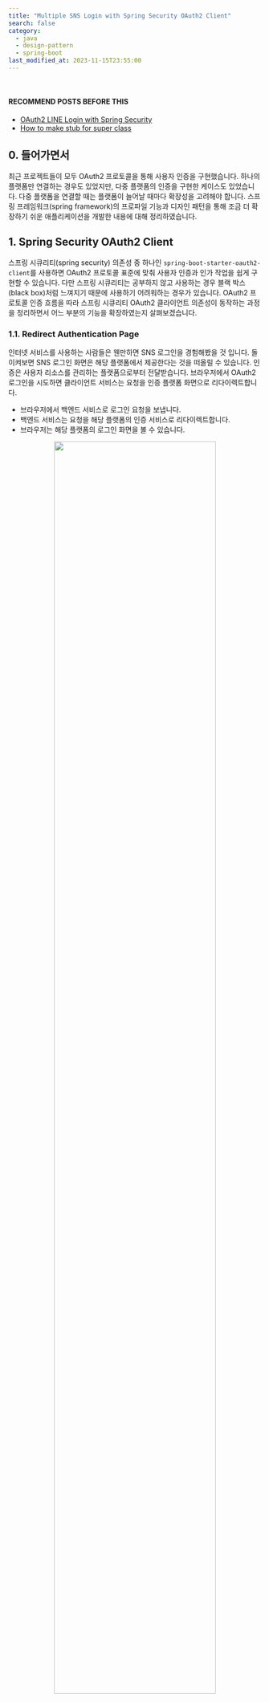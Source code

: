 ```yaml
---
title: "Multiple SNS Login with Spring Security OAuth2 Client"
search: false
category:
  - java
  - design-pattern
  - spring-boot
last_modified_at: 2023-11-15T23:55:00
---
```


<br/>

#### RECOMMEND POSTS BEFORE THIS

- [OAuth2 LINE Login with Spring Security][oauth2-line-login-link]
- [How to make stub for super class][stub-for-super-class-link]

## 0. 들어가면서

최근 프로젝트들이 모두 OAuth2 프로토콜을 통해 사용자 인증을 구현했습니다. 하나의 플랫폼만 연결하는 경우도 있었지만, 다중 플랫폼의 인증을 구현한 케이스도 있었습니다. 다중 플랫폼을 연결할 때는 플랫폼이 늘어날 때마다 확장성을 고려해야 합니다. 스프링 프레임워크(spring framework)의 프로파일 기능과 디자인 패턴을 통해 조금 더 확장하기 쉬운 애플리케이션을 개발한 내용에 대해 정리하였습니다. 

## 1. Spring Security OAuth2 Client

스프링 시큐리티(spring security) 의존성 중 하나인 `spring-boot-starter-oauth2-client`를 사용하면 OAuth2 프로토콜 표준에 맞춰 사용자 인증과 인가 작업을 쉽게 구현할 수 있습니다. 다만 스프링 시큐리티는 공부하지 않고 사용하는 경우 블랙 박스(black box)처럼 느껴지기 때문에 사용하기 어려워하는 경우가 있습니다. OAuth2 프로토콜 인증 흐름을 따라 스프링 시큐리티 OAuth2 클라이언트 의존성이 동작하는 과정을 정리하면서 어느 부분의 기능을 확장하였는지 살펴보겠습니다. 

### 1.1. Redirect Authentication Page

인터넷 서비스를 사용하는 사람들은 웬만하면 SNS 로그인을 경험해봤을 것 입니다. 돌이켜보면 SNS 로그인 화면은 해당 플랫폼에서 제공한다는 것을 떠올릴 수 있습니다. 인증은 사용자 리소스를 관리하는 플랫폼으로부터 전달받습니다. 브라우저에서 OAuth2 로그인을 시도하면 클라이언트 서비스는 요청을 인증 플랫폼 화면으로 리다이렉트합니다. 

- 브라우저에서 백엔드 서비스로 로그인 요청을 보냅니다.
- 백엔드 서비스는 요청을 해당 플랫폼의 인증 서비스로 리다이렉트합니다. 
- 브라우저는 해당 플랫폼의 로그인 화면을 볼 수 있습니다.

<p align="center">
    <img src="/images/multiple-sns-login-with-spring-security-oauth2-client-01.png" width="80%" class="image__border">
</p>

### 1.2. Get Access Token And User Resource

사용자는 SNS 플랫폼 로그인 화면에서 사용자 아이디와 비밀번호를 입력합니다. 인증이 성공하면 해당 플랫폼에 미리 등록한 리다이렉트 URL로 인증 코드와 함께 요청이 돌아옵니다. 전달 받는 인증 코드는 액세스 토큰을 발급 받을 때 클라이언트 아이디와 시크릿과 함께 사용됩니다. 리다이렉트 URL 돌아온 요청은 다음과 같은 실행 흐름을 가집니다. 

1. 플랫폼 인증 서버는 브라우저를 미리 등록된 경로로 리다이렉트시킵니다.
1. 리다이렉트 요청을 받으면 시큐리티 필터 체인(security filterchain)의 `OAuth2LoginAuthenticationFilter` 객체가 사용자 인가 작업을 수행합니다. 
1. `OAuth2AuthorizationCodeAuthenticationProvider` 객체가 인증 서버로부터 액세스 토큰(access token)을 발급 받습니다. 미리 등록한 클라이언트 아이디, 시크릿 그리고 리다이렉트 URL로 함께 전달받은 인가 코드를 함께 전달합니다.
1. 액세스 토큰 발급이 성공하면 인가 작업은 완료되었다는 의미입니다. `DefaultOAuth2UserService` 객체는 발급 받은 액세스 토큰을 사용해 사용자 정보를 리소스 서버로부터 조회합니다. 

<p align="center">
    <img src="/images/multiple-sns-login-with-spring-security-oauth2-client-02.png" width="100%" class="image__border">
</p>

### 1.3. How can we implement SNS login for multiple platforms?

스프링 시큐리티는 OAuth2 프로토콜 표준을 따르기 때문에 인증, 인가, 리소스 획득 작업은 어떤 플랫폼을 사용하든 동일한 과정을 거칩니다. 플랫폼마다 다른 점은 사용자 정보 스키마입니다. 각 플랫폼마다 다른 모습, 다른 프로퍼티 이름으로 사용자 정보를 반환하기 때문에 이 부분을 맞춰 개발할 필요가 있습니다. 필자는 DefaultOAuth2UserService 클래스를 확장하여 각 플랫폼 별로 획득한 인증된 사용자 정보를 신규 생성 혹은 조회하도록 설계하였습니다. 

- DefaultOAuth2UserService 객체는 통해 부모 클래스 기능을 통해 SNS 플랫폼 리소스 서버로부터 인증된 사용자 정보를 획득합니다.
- DefaultOAuth2UserService 객체는 CustomOAuth2UserService 인스턴스들에게 인증된 사용자 처리를 위임합니다.
    - CustomOAuth2UserService 인스턴스는 자신이 지원하는 플랫폼의 사용자만 처리합니다.
    - 신규 사용자는 새로 생성합니다.
    - 기존 사용자는 조회 후 반환합니다. 

<p align="center">
    <img src="/images/multiple-sns-login-with-spring-security-oauth2-client-03.png" width="80%" class="image__border">
</p>

## 2. Project Setup

먼저 프로젝트 설정부터 살펴보겠습니다. 

### 2.1. build.gradle

다음과 같은 의존성이 필요합니다.

- spring-boot-starter-security
    - 스프링 시큐리티 프레임워크
- spring-boot-starter-oauth2-client
    - OAuth2 프로토콜 클라이언트 서비스 지원

```gradle
plugins {
    id 'java'
    id 'org.springframework.boot' version '3.1.5'
    id 'io.spring.dependency-management' version '1.1.3'
}

group = 'action.in.blog'
version = '0.0.1-SNAPSHOT'

java {
    sourceCompatibility = '17'
}

repositories {
    mavenCentral()
}

dependencies {
    implementation 'org.springframework.boot:spring-boot-starter-thymeleaf'
    implementation 'org.springframework.boot:spring-boot-starter-oauth2-client'
    implementation 'org.springframework.boot:spring-boot-starter-security'
    implementation 'org.springframework.boot:spring-boot-starter-web'
    implementation 'org.springframework.boot:spring-boot-starter-data-jpa'
    implementation 'com.h2database:h2:2.2.224'
    compileOnly 'org.projectlombok:lombok:1.18.30'
    annotationProcessor 'org.projectlombok:lombok:1.18.30'
    testImplementation 'org.springframework.boot:spring-boot-starter-test'
    testImplementation 'org.springframework.security:spring-security-test'
}

tasks.named('bootBuildImage') {
    builder = 'paketobuildpacks/builder-jammy-base:latest'
}

tasks.named('test') {
    useJUnitPlatform()
}
```

### 2.2. application-platform.yml 

하나의 파일에 모든 설정이 들어 있는 것은 복잡합니다. 플랫폼 별로 설정 파일을 분할하고 필요에 따라 프로파일을 추가하여 사용합니다. 각 설정 파일을 살펴보겠습니다.

#### 2.2.1. application-google.yml

구글은 스프링 시큐리티에서 필요한 정보를 자동으로 채워주기 때문에 제공자 정보는 별도로 추가하지 않습니다. 클라이언트 아이디, 시크릿, 리다이렉트 URL, 클라이언트 시크릿 전달 방식, 스코프 등의 정보만 작성합니다.

```yml
spring:
  security:
    oauth2:
      client:
        registration:
          google:
            client-authentication-method: client_secret_post # 클라이언트 시크릿 전달 방식
            client-id: ${GOOGLE_CLIENT_ID} # 클라이언트 아이디
            client-secret: ${GOOGLE_CLIENT_SECRET} # 클라이언트 시크릿
            redirect-uri: "{baseUrl}/login/oauth2/callback/" # 리다이렉트 URL
            scope: # 스코프
              - profile
              - email
```

#### 2.2.2. application-kakao.yml

카카오는 클라이언트, 인증 제공자 정보를 모두 입력합니다. 가독성을 위해 주석으로 설명을 작성하였습니다. 스코프나 인증 제공자 정보는 공식 홈페이지를 참조합니다. 

```yml
spring:
  security:
    oauth2:
      client:
        registration:
          kakao:
            client-authentication-method: client_secret_post # 클라이언트 시크릿 전달 방식
            authorization-grant-type: authorization_code # 인가 방법
            client-id: ${KAKAO_CLIENT_ID} # 클라이언트 아이디
            client-secret: ${KAKAO_CLIENT_SECRET} # 클라이언트 시크릿
            redirect-uri: "{baseUrl}/login/oauth2/callback/" # 리다이렉트 URL
            scope: # 스코프
              - profile_nickname 
              - account_email
        provider:
          kakao:
            authorization-uri: https://kauth.kakao.com/oauth/authorize # 인가 서버
            token-uri: https://kauth.kakao.com/oauth/token # 토큰 발급 서버
            user-info-uri: https://kapi.kakao.com/v2/user/me # 사용자 정보 조회 리소스 서버
            user-name-attribute: id # 사용자 정보 스키마에서 사용자 식별자를 찾을 수 있는 키
```

#### 2.2.3. application-naver.md

네이버도 카카오와 마찬가지로 클라이언트, 인증 제공자 정보를 모두 입력합니다. 가독성을 위해 주석으로 설명을 작성하였습니다. 스코프나 인증 제공자 정보는 공식 홈페이지를 참조합니다. 

```yml
spring:
  security:
    oauth2:
      client:
        registration:
          naver:
            authorization-grant-type: authorization_code # 인가 방법
            client-id: ${NAVER_CLIENT_ID} # 클라이언트 아이디
            client-secret: ${NAVER_CLIENT_SECRET} # 클라이언트 시크릿
            redirect-uri: "{baseUrl}/login/oauth2/callback/" # 리다이렉트 URL
            scope: # 스코프
              - email
        provider:
          naver:
            authorization-uri: https://nid.naver.com/oauth2.0/authorize # 인가 서버
            token-uri: https://nid.naver.com/oauth2.0/token # 토큰 발급 서버
            user-info-uri: https://openapi.naver.com/v1/nid/me # 사용자 정보 조회 리소스 서버
            user-name-attribute: response # 사용자 정보 스키마에서 사용자 식별자를 찾을 수 있는 키
```

### 2.3. application.yml

각 플랫폼 별 설정 파일을 살펴봤습니다. 위 설정 파일들을 애플리케이션이 실행될 때 모두 사용하기 위해 `include` 키워드를 이용합니다. 

- 필요한 프로파일들을 플랫폼 이름으로 추가합니다.
    - 플랫폼 이름이 붙은 설정 파일들이 사용됩니다. 

```yml
spring:
  profiles:
    include:
      - kakao
      - naver
      - google
  datasource:
    url: jdbc:h2:mem:test
    driver-class-name: org.h2.Driver
    username: sa
    password:
  h2:
    console:
      path: /h2-console
      enabled: true
```

### 2.4. SecurityConfig Class

- 접근 권한 설정
    - H2 콘솔 경로 허용
    - 기타 다른 경로는 인증 필요
- OAuth2 로그인 설정
    - `/login/oauth2/callback/` 경로
        - 인증 서비스 제공자에 미리 등록한 리다이렉트 URL 설정
    - `/home` 경로
        - 인증 성공 후처리를 위한 리다이렉트 URL 지정

```java
package action.in.blog.config;

import org.springframework.context.annotation.Bean;
import org.springframework.context.annotation.Configuration;
import org.springframework.security.config.annotation.web.builders.HttpSecurity;
import org.springframework.security.config.annotation.web.configuration.EnableWebSecurity;
import org.springframework.security.config.annotation.web.configurers.AbstractHttpConfigurer;
import org.springframework.security.config.annotation.web.configurers.HeadersConfigurer;
import org.springframework.security.crypto.factory.PasswordEncoderFactories;
import org.springframework.security.crypto.password.PasswordEncoder;
import org.springframework.security.web.SecurityFilterChain;

import static org.springframework.boot.autoconfigure.security.servlet.PathRequest.toH2Console;

@Configuration
@EnableWebSecurity
public class SecurityConfig {

    @Bean
    public SecurityFilterChain securityFilterChain(HttpSecurity http) throws Exception {
        http.authorizeHttpRequests(
                        (requests) -> requests
                                .requestMatchers(toH2Console()).permitAll()
                                .anyRequest().authenticated()
                )
                .oauth2Login((configurer) ->
                        configurer
                                .redirectionEndpoint(endpoint -> endpoint.baseUri("/login/oauth2/callback/"))
                                .defaultSuccessUrl("/home")
                )
                .headers(configurer -> configurer.frameOptions(HeadersConfigurer.FrameOptionsConfig::disable))
                .csrf(AbstractHttpConfigurer::disable)
                .formLogin(AbstractHttpConfigurer::disable);
        return http.build();
    }
}
```

## 3. Implementation

지금부터 구현 코드를 살펴보겠습니다. 

### 3.1. DelegatingOAuth2UserService Class

DefaultOAuth2UserService 클래스를 상속한 클래스를 정의합니다. @Service 애너테이션을 추가해 스프링 빈(bean)으로 만들면 해당 컴포넌트가 OAuth2LoginAuthenticationProvider 인스턴스에서 사용하는 DefaultOAuth2UserService 인스턴스를 대체합니다. 다음과 같은 동작을 수행합니다. 

- 처리를 위임할 CustomOAuth2UserService 인스턴스들에게 플랫폼 지원 여부를 확인합니다.
- 해당 플랫폼을 지원하는 서비스 인스턴스를 찾았다면 부모 클래스의 기능을 사용해 외부 리소스 서버로부터 사용자 정보를 조회합니다.
    - 새로운 메소드로 감싼 이유는 테스트를 원할하게 만들기 위함입니다.
    - 자세한 내용은 [How to make stub for super class][stub-for-super-class-link] 포스트를 참조바랍니다.
- 리소스 서버로부터 사용자 정보를 획득하면 이를 기반으로 사용자 정보를 생성하거나 조회 후 반환합니다.

```java
package action.in.blog.service;

import org.springframework.security.oauth2.client.userinfo.DefaultOAuth2UserService;
import org.springframework.security.oauth2.client.userinfo.OAuth2UserRequest;
import org.springframework.security.oauth2.core.OAuth2AuthenticationException;
import org.springframework.security.oauth2.core.user.OAuth2User;
import org.springframework.stereotype.Service;

import java.util.List;

@Service
public class DelegatingOAuth2UserService extends DefaultOAuth2UserService {

    private final List<CustomOAuth2UserService> oauth2UserServices;

    public DelegatingOAuth2UserService(List<CustomOAuth2UserService> oauth2UserServices) {
        this.oauth2UserServices = oauth2UserServices;
    }

    public OAuth2User loadUserFromParent(OAuth2UserRequest userRequest) {
        return super.loadUser(userRequest);
    }

    @Override
    public OAuth2User loadUser(OAuth2UserRequest userRequest) throws OAuth2AuthenticationException {
        for (var oauth2Service : oauth2UserServices) {
            if (!oauth2Service.supports(userRequest)) {
                continue;
            }
            var oauth2User = loadUserFromParent(userRequest);
            return oauth2Service.createOrLoadUser(oauth2User);
        }
        throw new RuntimeException("지원하지 않는 플랫폼입니다.");
    }
}
```

### 3.2. CustomOAuth2UserService Interface

CustomOAuth2UserService 인스턴스는 어떤 책임을 가지는지 인터페이스를 살펴보겠습니다. 

- 해당 플랫폼을 지원하는지 확인합니다.
- 사용자 정보를 생성하거나 조회합니다.

```java
package action.in.blog.service;

import action.in.blog.domain.token.AuthenticatedUser;
import org.springframework.security.oauth2.client.userinfo.OAuth2UserRequest;
import org.springframework.security.oauth2.core.user.OAuth2User;

public interface CustomOAuth2UserService {

    boolean supports(OAuth2UserRequest userRequest);

    AuthenticatedUser createOrLoadUser(OAuth2User authenticatedUser);
}
```

### 3.3. Google

구글 리소스 서버로부터 전달받은 사용자 정보는 다음과 같은 스키마를 가지고 있습니다. 이를 처리하기 위한 도메인 객체를 설계하고 서비스 기능을 정의합니다.

```
{
    sub=111160025331912458305, 
    name=강준현, 
    given_name=준현, 
    family_name=강, 
    picture=https://lh3.googleusercontent.com/a/ACg8ocL-ZA1YcUPAPUkCjn3gbyM267CEPG80wy7KCDOokOWh=s96-c, 
    email=opop3966@gmail.com, 
    email_verified=true, 
    locale=ko
}
```

#### 3.3.1. GoogleUser Class

구글 사용자 정보를 기반으로 UserEntity 객체를 생성합니다.

```java
package action.in.blog.domain.model;

import action.in.blog.domain.entity.UserEntity;
import action.in.blog.domain.enums.LoginType;
import action.in.blog.domain.enums.Role;
import org.springframework.security.oauth2.core.user.OAuth2User;

import java.util.Map;

public class GoogleUser {

    private final OAuth2User oAuth2User;

    public GoogleUser(OAuth2User oAuth2User) {
        this.oAuth2User = oAuth2User;
    }

    public UserEntity toUserEntity() {
        return UserEntity.builder()
                .role(Role.USER)
                .email(email())
                .nickName(nickName())
                .loginType(LoginType.GOOGLE)
                .oauth2ClientId(oAuth2User.getName())
                .build();
    }

    private Map<String, Object> attributes() {
        return oAuth2User.getAttributes();
    }

    private String nickName() {
        return String.valueOf(attributes().get("name"));
    }

    private String email() {
        return String.valueOf(attributes().get("email"));
    }
}
```

#### 3.2.2. GoogleOAuth2UserService Class

- supports 메소드
    - 서비스 제공자가 `google`인 경우만 지원합니다.
- createOrLoadUser 메소드
    - 사용자 정보를 조회 후 반환합니다.
    - 사용자 정보가 없는 경우 새로 생성합니다.
    - 인증된 사용자 정보를 담은 토큰을 만들어 반환합니다.

```java
package action.in.blog.service;

import action.in.blog.domain.entity.UserEntity;
import action.in.blog.domain.enums.LoginType;
import action.in.blog.domain.model.GoogleUser;
import action.in.blog.domain.token.AuthenticatedUser;
import action.in.blog.repository.UserRepository;
import org.springframework.security.oauth2.client.userinfo.OAuth2UserRequest;
import org.springframework.security.oauth2.core.user.OAuth2User;
import org.springframework.stereotype.Service;
import org.springframework.transaction.annotation.Transactional;

@Service
public class GoogleOAuth2UserService implements CustomOAuth2UserService {

    private static final String REGISTRATION_ID = "google";
    private final UserRepository repository;

    public GoogleOAuth2UserService(UserRepository repository) {
        this.repository = repository;
    }

    @Override
    public boolean supports(OAuth2UserRequest userRequest) {
        return REGISTRATION_ID.equals(userRequest.getClientRegistration().getRegistrationId());
    }

    @Transactional
    @Override
    public AuthenticatedUser createOrLoadUser(OAuth2User authenticatedUser) {
        var subject = authenticatedUser.getName();
        var optional = repository.findUserByOauth2ClientIdAndLoginType(subject, LoginType.GOOGLE);
        UserEntity user;
        if (optional.isPresent()) {
            user = optional.get();
        } else {
            user = new GoogleUser(authenticatedUser).toUserEntity();
            repository.save(user);
        }
        return AuthenticatedUser.of(user, authenticatedUser);
    }
}
```

### 3.4. Kakao

카카오 리소스 서버로부터 전달받은 사용자 정보는 다음과 같은 스키마를 가지고 있습니다. 이를 처리하기 위한 도메인 객체를 설계하고 서비스 기능을 정의합니다.

```
{
    id=3149432885, 
    connected_at=2023-11-05T11:56:24Z, 
    properties={
        nickname=강준현
    }, 
    kakao_account={
        profile_nickname_needs_agreement=false, 
        profile={
            nickname=강준현
        }, 
        has_email=true, 
        email_needs_agreement=false, 
        is_email_valid=true, 
        is_email_verified=true, 
        email=kang3966@naver.com
    }
}
```

#### 3.4.1. KakaoUser Class

카카오 사용자 정보를 기반으로 UserEntity 객체를 생성합니다.

```java
package action.in.blog.domain.model;

import action.in.blog.domain.entity.UserEntity;
import action.in.blog.domain.enums.LoginType;
import action.in.blog.domain.enums.Role;
import org.springframework.security.oauth2.core.user.OAuth2User;

import java.util.Map;

public class KakaoUser {

    private final OAuth2User oAuth2User;

    public KakaoUser(OAuth2User oAuth2User) {
        this.oAuth2User = oAuth2User;
    }

    public UserEntity toUserEntity() {
        return UserEntity.builder()
                .role(Role.USER)
                .email(email())
                .nickName(nickName())
                .loginType(LoginType.KAKAO)
                .oauth2ClientId(oAuth2User.getName())
                .build();
    }

    private Map<String, Object> properties() {
        return oAuth2User.getAttribute("properties");
    }

    private Map<String, Object> account() {
        return oAuth2User.getAttribute("kakao_account");
    }

    private String nickName() {
        return String.valueOf(properties().get("nickname"));
    }

    private String email() {
        return String.valueOf(account().get("email"));
    }
}
```

#### 3.4.2. KakaoOAuth2UserService Class

- supports 메소드
    - 서비스 제공자가 `kakao`인 경우만 지원합니다.
- createOrLoadUser 메소드
    - 사용자 정보를 조회 후 반환합니다.
    - 사용자 정보가 없는 경우 새로 생성합니다.
    - 인증된 사용자 정보를 담은 토큰을 만들어 반환합니다.

```java
package action.in.blog.service;

import action.in.blog.domain.entity.UserEntity;
import action.in.blog.domain.enums.LoginType;
import action.in.blog.domain.token.AuthenticatedUser;
import action.in.blog.domain.model.KakaoUser;
import action.in.blog.repository.UserRepository;
import org.springframework.security.oauth2.client.userinfo.OAuth2UserRequest;
import org.springframework.security.oauth2.core.user.OAuth2User;
import org.springframework.stereotype.Service;
import org.springframework.transaction.annotation.Transactional;

import java.util.List;

@Service
public class KakaoOAuth2UserService implements CustomOAuth2UserService {

    private static final String REGISTRATION_ID = "kakao";
    private final UserRepository repository;

    public KakaoOAuth2UserService(UserRepository repository) {
        this.repository = repository;
    }

    @Override
    public boolean supports(OAuth2UserRequest userRequest) {
        return REGISTRATION_ID.equals(userRequest.getClientRegistration().getRegistrationId());
    }

    @Transactional
    @Override
    public AuthenticatedUser createOrLoadUser(OAuth2User authenticatedUser) {
        var subject = authenticatedUser.getName();
        var optional = repository.findUserByOauth2ClientIdAndLoginType(subject, LoginType.KAKAO);
        UserEntity user;
        if (optional.isPresent()) {
            user = optional.get();
        } else {
            user = new KakaoUser(authenticatedUser).toUserEntity();
            repository.save(user);
        }
        return AuthenticatedUser.of(user, authenticatedUser);
    }
}
```

### 3.5. Naver

네이버 리소스 서버로부터 전달받은 사용자 정보는 다음과 같은 스키마를 가지고 있습니다. 이를 처리하기 위한 도메인 객체를 설계하고 서비스 기능을 정의합니다.

```
{
    resultcode=00, 
    message=success, 
    response={
        id=y_M3h3qw48wNZNM5Gda3yWpV7Tv_BOAjJhWOxJkIW6o, 
        email=kang3966@naver.com, 
        name=강준현
    }
}
```

#### 3.5.1. NaverUser Class

네이버 사용자 정보를 기반으로 UserEntity 객체를 생성합니다.

```java
package action.in.blog.domain.model;

import action.in.blog.domain.entity.UserEntity;
import action.in.blog.domain.enums.LoginType;
import action.in.blog.domain.enums.Role;
import org.springframework.security.oauth2.core.user.OAuth2User;

import java.util.Map;

public class NaverUser {

    private final OAuth2User oAuth2User;

    public NaverUser(OAuth2User oAuth2User) {
        this.oAuth2User = oAuth2User;
    }

    public UserEntity toUserEntity() {
        return UserEntity.builder()
                .role(Role.USER)
                .email(email())
                .nickName(nickName())
                .loginType(LoginType.NAVER)
                .oauth2ClientId(subject())
                .build();
    }

    private Map<String, Object> response() {
        return oAuth2User.getAttribute("response");
    }

    public String subject() {
        return String.valueOf(response().get("id"));
    }

    private String nickName() {
        return String.valueOf(response().get("name"));
    }

    private String email() {
        return String.valueOf(response().get("email"));
    }
}
```

#### 3.5.2. NaverOAuth2UserService Class

- supports 메소드
    - 서비스 제공자가 `naver`인 경우만 지원합니다.
- createOrLoadUser 메소드
    - 사용자 정보를 조회 후 반환합니다.
    - 사용자 정보가 없는 경우 새로 생성합니다.
    - 인증된 사용자 정보를 담은 토큰을 만들어 반환합니다.

```java
package action.in.blog.service;

import action.in.blog.domain.entity.UserEntity;
import action.in.blog.domain.enums.LoginType;
import action.in.blog.domain.token.AuthenticatedUser;
import action.in.blog.domain.model.NaverUser;
import action.in.blog.repository.UserRepository;
import org.springframework.security.oauth2.client.userinfo.OAuth2UserRequest;
import org.springframework.security.oauth2.core.user.OAuth2User;
import org.springframework.stereotype.Service;
import org.springframework.transaction.annotation.Transactional;

import java.util.List;

@Service
public class NaverOAuth2UserService implements CustomOAuth2UserService {

    private static final String REGISTRATION_ID = "naver";
    private final UserRepository repository;

    public NaverOAuth2UserService(UserRepository repository) {
        this.repository = repository;
    }

    @Override
    public boolean supports(OAuth2UserRequest userRequest) {
        return REGISTRATION_ID.equals(userRequest.getClientRegistration().getRegistrationId());
    }

    @Transactional
    @Override
    public AuthenticatedUser createOrLoadUser(OAuth2User authenticatedUser) {
        var naverUser = new NaverUser(authenticatedUser);
        var optional = repository.findUserByOauth2ClientIdAndLoginType(naverUser.subject(), LoginType.NAVER);
        UserEntity user;
        if (optional.isPresent()) {
            user = optional.get();
        } else {
            user = naverUser.toUserEntity();
            repository.save(user);
        }
        return AuthenticatedUser.of(user, authenticatedUser);
    }
}
```

### 3.6. AuthenticatedUser Class

인증된 사용자 정보를 시큐리티 컨텍스트(security context)에 보관할 때 사용하는 클래스입니다. 사용자 식별자, 권한 리스트, 이메일, 닉네임 정보를 반환합니다.

```java
package action.in.blog.domain.token;

import action.in.blog.domain.entity.UserEntity;
import lombok.AllArgsConstructor;
import lombok.Builder;
import lombok.Getter;
import lombok.NoArgsConstructor;
import org.springframework.security.core.Authentication;
import org.springframework.security.core.GrantedAuthority;
import org.springframework.security.core.authority.SimpleGrantedAuthority;
import org.springframework.security.oauth2.core.user.OAuth2User;
import org.springframework.util.StringUtils;

import javax.security.auth.Subject;
import java.security.Principal;
import java.util.Collection;
import java.util.List;
import java.util.Map;

@Getter
@AllArgsConstructor
@NoArgsConstructor
@Builder
public class AuthenticatedUser implements Principal, OAuth2User {

    private String name;
    private List<String> roles;
    private String email;
    private String nickName;
    private Map<String, Object> attributes;

    @Override
    public String getName() {
        return name;
    }

    @Override
    public boolean implies(Subject subject) {
        return Principal.super.implies(subject);
    }

    @Override
    public Map<String, Object> getAttributes() {
        return attributes;
    }

    @Override
    public Collection<? extends GrantedAuthority> getAuthorities() {
        return roles.stream()
                .map(SimpleGrantedAuthority::new)
                .toList();
    }

    public static AuthenticatedUser of(UserEntity user, OAuth2User oauth2User) {
        return AuthenticatedUser.builder()
                .name(String.valueOf(user.getId()))
                .email(user.getEmail())
                .roles(List.of(user.getRole().name()))
                .nickName(user.getNickName())
                .attributes(oauth2User.getAttributes())
                .build();
    }
}
```

### 3.7. HomeController Class

인증된 사용자 정보를 바탕으로 HTML 페이지를 생성합니다.

```java
package action.in.blog.controller;

import action.in.blog.domain.model.AuthenticatedUser;
import org.springframework.security.core.annotation.AuthenticationPrincipal;
import org.springframework.stereotype.Controller;
import org.springframework.web.bind.annotation.GetMapping;
import org.springframework.web.servlet.ModelAndView;

@Controller
public class HomeController {

    @GetMapping("/home")
    public ModelAndView home(@AuthenticationPrincipal AuthenticatedUser user) {
        var mav = new ModelAndView("home");
        mav.addObject("email", user.getEmail());
        mav.addObject("nickName", user.getNickName());
        return mav;
    }
}
```

## 4. Result

### 4.1. SNS Login

스프링 시큐리티에서 기본으로 제공하는 로그인 페이지를 통해 테스트할 수 있습니다.

<p align="center">
    <img src="/images/multiple-sns-login-with-spring-security-oauth2-client-04.gif" width="100%" class="image__border">
</p>

### 4.2. In Database

H2 콘솔을 통해 데이터베이스를 확인하면 사용자 정보가 다음과 같이 저장됩니다.

<p align="center">
    <img src="/images/multiple-sns-login-with-spring-security-oauth2-client-05.png" width="100%" class="image__border">
</p>

#### TEST CODE REPOSITORY

- <https://github.com/Junhyunny/blog-in-action/tree/master/2023-11-15-multiple-sns-login-with-spring-security-oauth2-client>

#### REFERENCE

- <https://www.rfc-editor.org/rfc/rfc6749>

[oauth2-line-login-link]: https://junhyunny.github.io/java/spring-boot/spring-security/oauth2-line-login-with-spring-security/
[stub-for-super-class-link]: https://junhyunny.github.io/java/spring-boot/test/how-to-make-stub-for-super-class/